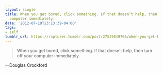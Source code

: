 ```yaml
---
layout: single
title: When you get bored, click something. If that doesn’t help, then turn off your
  computer immediately.
date: '2012-07-18T23:13:39-04:00'
tags:
- self
tumblr_url: https://rapturer.tumblr.com/post/27529849766/when-you-get-bored-click-something-if-that
---
```

> When you get bored, click something. If that doesn’t help, then turn off your computer immediately.

—Douglas Crockford
